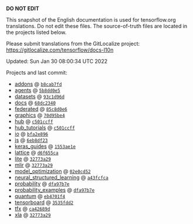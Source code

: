 __DO NOT EDIT__

This snapshot of the English documentation is used for tensorflow.org
translations. Do not edit these files. The source-of-truth files are located in
the projects listed below.

Please submit translations from the GitLocalize project: https://gitlocalize.com/tensorflow/docs-l10n

Updated: Sun Jan 30 08:00:34 UTC 2022

Projects and last commit:

- [addons](https://github.com/tensorflow/addons/tree/master/docs) @ <a href='https://github.com/tensorflow/addons/commit/b8cab7fd61af4f697a1cdae4f51c37c346b9c6f0'><code>b8cab7fd</code></a>
- [agents](https://github.com/tensorflow/agents/tree/master/docs) @ <a href='https://github.com/tensorflow/agents/commit/5b8dd0e589dab4c7d8ef28c3dfb99ba46d7d0f7d'><code>5b8dd0e5</code></a>
- [datasets](https://github.com/tensorflow/datasets/tree/master/docs) @ <a href='https://github.com/tensorflow/datasets/commit/93c1d96dee42b451038e9303166e4c7e83a26b82'><code>93c1d96d</code></a>
- [docs](https://github.com/tensorflow/docs/tree/master/site/en) @ <a href='https://github.com/tensorflow/docs/commit/68dc2340900a9fcfe549bae264203a1ee297e78f'><code>68dc2340</code></a>
- [federated](https://github.com/tensorflow/federated/tree/main/docs) @ <a href='https://github.com/tensorflow/federated/commit/85c8d0e69d43bc492dac25e504e3568e097ab6fe'><code>85c8d0e6</code></a>
- [graphics](https://github.com/tensorflow/graphics/tree/master/tensorflow_graphics/g3doc) @ <a href='https://github.com/tensorflow/graphics/commit/70d95be41459f8d3abc1a687ac038839d142d533'><code>70d95be4</code></a>
- [hub](https://github.com/tensorflow/hub/tree/master/docs) @ <a href='https://github.com/tensorflow/hub/commit/c501ccff6be5fd32c35c1cb634125abce51bfc8b'><code>c501ccff</code></a>
- [hub_tutorials](https://github.com/tensorflow/hub/tree/master/examples/colab) @ <a href='https://github.com/tensorflow/hub/commit/c501ccff6be5fd32c35c1cb634125abce51bfc8b'><code>c501ccff</code></a>
- [io](https://github.com/tensorflow/io/tree/master/docs) @ <a href='https://github.com/tensorflow/io/commit/bfa2e89668a7ed9bb5e1b306543cec86bd4dafd9'><code>bfa2e896</code></a>
- [js](https://github.com/tensorflow/tfjs-website/tree/master/docs) @ <a href='https://github.com/tensorflow/tfjs-website/commit/6eb8df23e953c78a168362da791f850cb84fa2ad'><code>6eb8df23</code></a>
- [keras_guides](https://github.com/tensorflow/docs/tree/snapshot-keras/site/en/guide/keras) @ <a href='https://github.com/tensorflow/docs/commit/1553ae1e4a149be71703e2ee60173b3d1e0e8c00'><code>1553ae1e</code></a>
- [lattice](https://github.com/tensorflow/lattice/tree/master/docs) @ <a href='https://github.com/tensorflow/lattice/commit/d6f655ca11523bdf38a431a386bb7c0f9dc7aacb'><code>d6f655ca</code></a>
- [lite](https://github.com/tensorflow/tensorflow/tree/master/tensorflow/lite/g3doc) @ <a href='https://github.com/tensorflow/tensorflow/commit/32773a29fb794f4b45d0ca56b9a4adb51a2e1ff1'><code>32773a29</code></a>
- [mlir](https://github.com/tensorflow/tensorflow/tree/master/tensorflow/compiler/mlir/g3doc) @ <a href='https://github.com/tensorflow/tensorflow/commit/32773a29fb794f4b45d0ca56b9a4adb51a2e1ff1'><code>32773a29</code></a>
- [model_optimization](https://github.com/tensorflow/model-optimization/tree/master/tensorflow_model_optimization/g3doc) @ <a href='https://github.com/tensorflow/model-optimization/commit/02e0cd52982c52cd006a9f8f42808ab7a82bb3e3'><code>02e0cd52</code></a>
- [neural_structured_learning](https://github.com/tensorflow/neural-structured-learning/tree/master/g3doc) @ <a href='https://github.com/tensorflow/neural-structured-learning/commit/a43fcfca1f97ecc0ee99e688e5c8bf16c8fb6629'><code>a43fcfca</code></a>
- [probability](https://github.com/tensorflow/probability/tree/main/tensorflow_probability/g3doc) @ <a href='https://github.com/tensorflow/probability/commit/dfa97b7ed84ab7aa568b6a1b93dd8433fd213995'><code>dfa97b7e</code></a>
- [probability_examples](https://github.com/tensorflow/probability/tree/main/tensorflow_probability/examples/jupyter_notebooks) @ <a href='https://github.com/tensorflow/probability/commit/dfa97b7ed84ab7aa568b6a1b93dd8433fd213995'><code>dfa97b7e</code></a>
- [quantum](https://github.com/tensorflow/quantum/tree/master/docs) @ <a href='https://github.com/tensorflow/quantum/commit/eb4701f43c386abac28e99f0ea126cd840410119'><code>eb4701f4</code></a>
- [tensorboard](https://github.com/tensorflow/tensorboard/tree/master/docs) @ <a href='https://github.com/tensorflow/tensorboard/commit/3535fdd296e5aef9324bfa13e0e3381298a59bcc'><code>3535fdd2</code></a>
- [tfx](https://github.com/tensorflow/tfx/tree/master/docs) @ <a href='https://github.com/tensorflow/tfx/commit/ca42689d8e75988c74229dba03a36f0303bca7aa'><code>ca42689d</code></a>
- [xla](https://github.com/tensorflow/tensorflow/tree/master/tensorflow/compiler/xla/g3doc) @ <a href='https://github.com/tensorflow/tensorflow/commit/32773a29fb794f4b45d0ca56b9a4adb51a2e1ff1'><code>32773a29</code></a>

